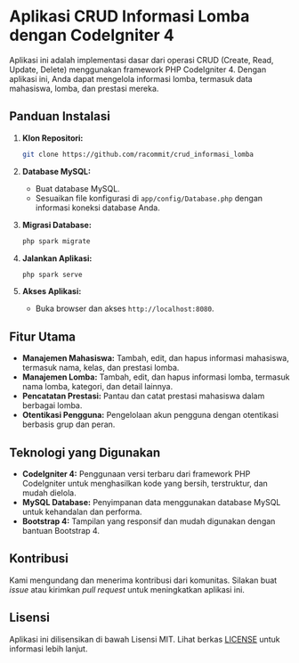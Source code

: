# Aplikasi CRUD Informasi Lomba dengan CodeIgniter 4

Aplikasi ini adalah implementasi dasar dari operasi CRUD (Create, Read, Update, Delete) menggunakan framework PHP CodeIgniter 4. Dengan aplikasi ini, Anda dapat mengelola informasi lomba, termasuk data mahasiswa, lomba, dan prestasi mereka.

## Panduan Instalasi

1. **Klon Repositori:**
   ```bash
   git clone https://github.com/racommit/crud_informasi_lomba
   ```

2. **Database MySQL:**
   - Buat database MySQL.
   - Sesuaikan file konfigurasi di `app/config/Database.php` dengan informasi koneksi database Anda.

3. **Migrasi Database:**
   ```bash
   php spark migrate
   ```

4. **Jalankan Aplikasi:**
   ```bash
   php spark serve
   ```

5. **Akses Aplikasi:**
   - Buka browser dan akses `http://localhost:8080`.

## Fitur Utama

- **Manajemen Mahasiswa:** Tambah, edit, dan hapus informasi mahasiswa, termasuk nama, kelas, dan prestasi lomba.
- **Manajemen Lomba:** Tambah, edit, dan hapus informasi lomba, termasuk nama lomba, kategori, dan detail lainnya.
- **Pencatatan Prestasi:** Pantau dan catat prestasi mahasiswa dalam berbagai lomba.
- **Otentikasi Pengguna:** Pengelolaan akun pengguna dengan otentikasi berbasis grup dan peran.

## Teknologi yang Digunakan

- **CodeIgniter 4:** Penggunaan versi terbaru dari framework PHP CodeIgniter untuk menghasilkan kode yang bersih, terstruktur, dan mudah dielola.
- **MySQL Database:** Penyimpanan data menggunakan database MySQL untuk kehandalan dan performa.
- **Bootstrap 4:** Tampilan yang responsif dan mudah digunakan dengan bantuan Bootstrap 4.

## Kontribusi

Kami mengundang dan menerima kontribusi dari komunitas. Silakan buat *issue* atau kirimkan *pull request* untuk meningkatkan aplikasi ini.

## Lisensi

Aplikasi ini dilisensikan di bawah Lisensi MIT. Lihat berkas [LICENSE](LICENSE) untuk informasi lebih lanjut.
